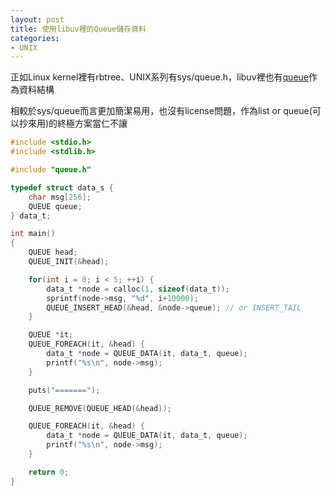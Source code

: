 ```yaml
---
layout: post
title: 使用libuv裡的Queue儲存資料
categories:
- UNIX
---
```


正如Linux kernel裡有rbtree、UNIX系列有sys/queue.h，libuv裡也有[queue](https://github.com/libuv/libuv/blob/v1.x/src/queue.h)作為資料結構

相較於sys/queue而言更加簡潔易用，也沒有license問題，作為list or queue(可以抄來用)的終極方案當仁不讓

```c
#include <stdio.h>
#include <stdlib.h>

#include "queue.h"

typedef struct data_s {
    char msg[256];
    QUEUE queue;
} data_t;

int main()
{
    QUEUE head;
    QUEUE_INIT(&head);

    for(int i = 0; i < 5; ++i) {
        data_t *node = calloc(1, sizeof(data_t));
        sprintf(node->msg, "%d", i+10000);
        QUEUE_INSERT_HEAD(&head, &node->queue); // or INSERT_TAIL
    }

    QUEUE *it;
    QUEUE_FOREACH(it, &head) {
        data_t *node = QUEUE_DATA(it, data_t, queue);
        printf("%s\n", node->msg);
    }

    puts("=======");

    QUEUE_REMOVE(QUEUE_HEAD(&head));

    QUEUE_FOREACH(it, &head) {
        data_t *node = QUEUE_DATA(it, data_t, queue);
        printf("%s\n", node->msg);
    }

    return 0;
}
```
